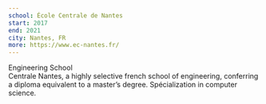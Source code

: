 ```yaml
---
school: École Centrale de Nantes
start: 2017
end: 2021
city: Nantes, FR
more: https://www.ec-nantes.fr/
---
```

Engineering School<br>
Centrale Nantes, a highly selective french school of engineering, conferring a diploma equivalent to a master’s degree. Spécialization in computer science.